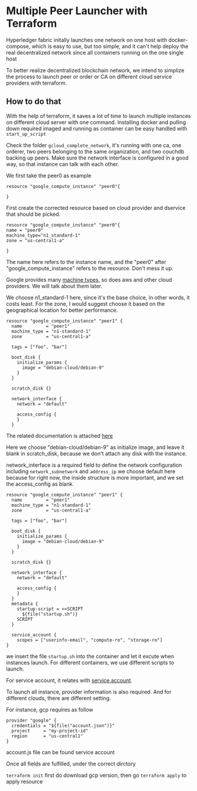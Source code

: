 # Multiple Peer Launcher with Terraform

Hyperledger fabric initally launches one network on one host with docker-compose, which is easy to use, but too simple, and it can't help deploy the real decentralized network since all containers running on the one single host

To better realize decentralized blockchain network, we intend to simplize the process to launch peer or order or CA on different cloud service providers with terraform.

## How to do that
With the help of terraform, it saves a lot of time to launch multiple instances on different cloud server with one command. Installing docker and pulling down required imaged and running as container can be easy handled with `start_up_script`

Check the folder `gcloud_complete_network`, it's running with one ca, one orderer, two peers belonging to the same organization, and two couchdb backing up peers. Make sure the network interface is configured in a good way, so that instance can talk with each other.

We first take the peer0 as example

```
resource "google_compute_instance" "peer0"{

}
```
First create the corrected resource based on cloud provider and dservice that should be picked. 

```
resource "google_compute_instance" "peer0"{
name = "peer0"
machine_type="n1_standard-1"
zone = "us-central1-a"

}
```
The name here refers to the instance name, and the "peer0" after "google_compute_instance" refers to the resource. Don't mess it up.

Google provides many [machine types](https://cloud.google.com/compute/docs/machine-types), so does aws and other cloud providers. We will talk about them later.

We choose n1_standard-1 here, since it's the base choice, in other words, it costs least. For the zone, I would suggest choose it based on the geographical location for better performance. 

```
resource "google_compute_instance" "peer1" {
  name         = "peer1"
  machine_type = "n1-standard-1"
  zone         = "us-central1-a"

  tags = ["foo", "bar"]

  boot_disk {
    initialize_params {
      image = "debian-cloud/debian-9"
    }
  }

  scratch_disk {}

  network_interface {
    network = "default"

    access_config {
    }
  }

```
The related documentation is attached [here](https://www.terraform.io/docs/providers/google/r/compute_instance.html)

Here we choose "debian-cloud/debian-9" as initialize image,
and leave it blank in scratch_disk, because we don't attach any disk with the instance.

network_interface is a required field to define the network configuration including `network` ,`subnetwork` and `address_ip`
we choose default here because for right now, the inside structure is more important, and we set the access_config as blank.
```
resource "google_compute_instance" "peer1" {
  name         = "peer1"
  machine_type = "n1-standard-1"
  zone         = "us-central1-a"

  tags = ["foo", "bar"]

  boot_disk {
    initialize_params {
      image = "debian-cloud/debian-9"
    }
  }

  scratch_disk {}

  network_interface {
    network = "default"

    access_config {
    }
  }
  metadata {
    startup-script = <<SCRIPT
      ${file("startup.sh")}
    SCRIPT
  }

  service_account {
    scopes = ["userinfo-email", "compute-ro", "storage-ro"]
}
```

we insert the file `startup.sh` into the container and let it excute when instances launch. For different containers, we use different scripts to launch. 

For service account, it relates with [service account](https://cloud.google.com/iam/docs/granting-roles-to-service-accounts?_ga=2.42888045.-958217068.1539465486). 


To launch all instance, provider information is also required.
And for different clouds, there are different setting.

For instance, gcp requires as follow
```
provider "google" {
  credentials = "${file("account.json")}"
  project     = "my-project-id"
  region      = "us-central1"
}
```

account.js file can be found service account

Once all fields are fulfilled, under the correct dirctory

`terraform init` first do download gcp version, 
then go `terraform apply` to apply resource 









